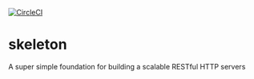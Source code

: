 [![CircleCI](https://circleci.com/gh/sb2483/skeleton.svg?style=svg)](https://circleci.com/gh/sb2483/skeleton)


skeleton
============
A super simple foundation for building a scalable RESTful HTTP servers 
